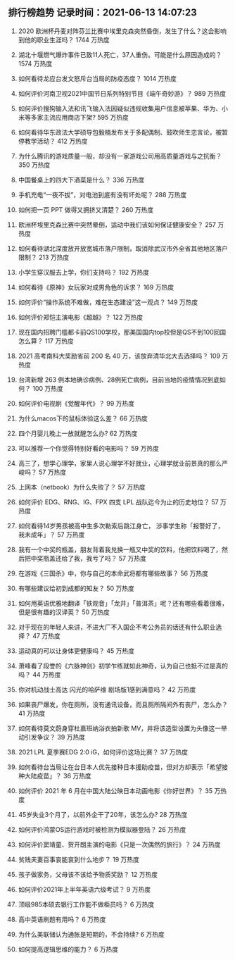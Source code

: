 
## 排行榜趋势 记录时间：2021-06-13 14:07:23
  
  1. 2020 欧洲杯丹麦对阵芬兰比赛中埃里克森突然昏倒，发生了什么？这会影响到他的职业生涯吗？ 1744 万热度
    
  2. 湖北十堰燃气爆炸事件已致11人死亡，37人重伤。可能是什么原因造成的？ 1574 万热度
    
  3. 如何看待龙应台发文怒斥台当局的防疫态度？ 1014 万热度
    
  4. 如何评价河南卫视2021中国节日系列特别节目《端午奇妙游》？ 989 万热度
    
  5. 如何评价搜狗输入法和讯飞输入法因疑似违规收集用户信息被苹果、华为、小米等多家主流应用商店下架? 595 万热度
    
  6. 如何看待华东政法大学硕导包毅楠发布关于多配偶制、鼓吹师生恋言论，被暂停教学活动？ 412 万热度
    
  7. 为什么腾讯的游戏质量一般，却没有一家游戏公司用高质量游戏与之抗衡？ 350 万热度
    
  8. 中国餐桌上的四大下酒菜是什么？ 336 万热度
    
  9. 手机充电“一夜不拔”，对电池到底有没有坏处呢？ 288 万热度
    
  10. 如何把一页 PPT 做得又拥挤又清楚？ 260 万热度
    
  11. 欧洲杯埃里克森比赛中突然晕倒，运动中我们该如何保证健康安全？ 257 万热度
    
  12. 如何看待湖北深度放开放宽城市落户限制，取消除武汉市外全省其他地区落户限制？ 213 万热度
    
  13. 小学生穿汉服去上学，你们支持吗？ 192 万热度
    
  14. 如何看待《原神》女玩家对成男角色的诉求？ 169 万热度
    
  15. 如何评价“操作系统不难做，难在生态建设”这一观点？ 149 万热度
    
  16. 如何评价郑恺主演电影《超越》？ 122 万热度
    
  17. 现在国内招聘门槛都卡前QS100学校，那美国国内top校但是QS不到100回国怎么算？ 117 万热度
    
  18. 2021 高考南科大奖励省前 200 名 40 万，该放弃清华北大去选择吗？ 109 万热度
    
  19. 台湾新增 263 例本地确诊病例、28例死亡病例，目前当地的疫情情况到底如何？ 100 万热度
    
  20. 如何评价电视剧《觉醒年代》？ 99 万热度
    
  21. 为什么macos下的鼠标体验这么差？ 66 万热度
    
  22. 四个月婴儿晚上一放就醒怎么办? 62 万热度
    
  23. 可以推荐一个你觉得特别好看的电影吗？ 59 万热度
    
  24. 高三了，想学心理学，家里人说心理学不好就业，心理学就业前景真的那么严峻吗？ 57 万热度
    
  25. 上网本（netbook）为什么失败了？ 57 万热度
    
  26. 如何评价 EDG、RNG、IG、FPX 四支 LPL 战队迄今为止的历史地位？ 57 万热度
    
  27. 如何看待14岁男孩被高中生多次勒索后跳江身亡， 涉事学生称「报警好了，我未成年」？ 57 万热度
    
  28. 我有一个中奖的瓶盖，朋友背着我兑换一瓶又中奖的饮料，他把饮料喝了，然后把中奖瓶盖还给了我，我亏了吗？ 57 万热度
    
  29. 在游戏《三国杀》中，你与自己的本命武将都有哪些故事？ 56 万热度
    
  30. 有哪些建议给初到成都的知友？ 50 万热度
    
  31. 如何用英语优雅地翻译「铁观音」「龙井」「普洱茶」呢？还有哪些看着很难，但是很有趣的汉译英？ 50 万热度
    
  32. 对于现在的年轻人来讲，不进大厂不入国企不考公务员的话还有什么职业选择？ 47 万热度
    
  33. 运动真的可以让身体更健康吗？ 45 万热度
    
  34. 萧峰看了段誉的《六脉神剑》初学乍练就如此神奇，认为自己也抵不过是真的吗？ 44 万热度
    
  35. 你对机动战士高达 闪光的哈萨维 剧场版1感到满意吗？ 42 万热度
    
  36. 如果丧尸爆发，你在厕所，没有通讯设备，而且厕所隔间外有丧尸，怎么办？ 41 万热度
    
  37. 如何看待莫文蔚身穿杜嘉班纳浴衣拍新歌 MV，并将该造型设置为头像这一举动引发争议？ 39 万热度
    
  38. 2021 LPL 夏季赛EDG 2:0 iG，如何评价这场比赛？ 37 万热度
    
  39. 如何看待台当局让在台日本人优先接种日本援助疫苗，但对方却表示「希望接种大陆疫苗」？ 36 万热度
    
  40. 如何评价 2021 年 6 月在中国大陆公映日本动画电影《你好世界》？ 35 万热度
    
  41. 45岁失业3个月了，以前外企干了20年，该怎么办? 28 万热度
    
  42. 如何评价鸿蒙OS运行游戏时被检测为模拟器登陆？ 26 万热度
    
  43. 如何评价窦靖童、贺开朗主演的电影《只是一次偶然的旅行》？ 24 万热度
    
  44. 贫贱夫妻百事哀能哀到什么地步？ 19 万热度
    
  45. 孩子做家务，父母该不该给予物质奖励？ 12 万热度
    
  46. 如何评价2021年上半年英语六级考试？ 9 万热度
    
  47. 顶级985本硕去银行工作能不做柜员吗？ 6 万热度
    
  48. 高中英语刷题有用吗？ 6 万热度
    
  49. 为什么美联储认为通胀是短期的，不会持续? 6 万热度
    
  50. 如何提高逻辑思维的能力？ 6 万热度
    